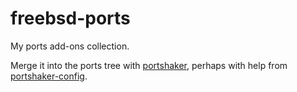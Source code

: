# freebsd-ports

My ports add-ons collection.

Merge it into the ports tree with [portshaker], perhaps with help from
[portshaker-config].

[portshaker]: https://www.freshports.org/ports-mgmt/portshaker/
[portshaker-config]: https://www.freshports.org/ports-mgmt/portshaker-config/
